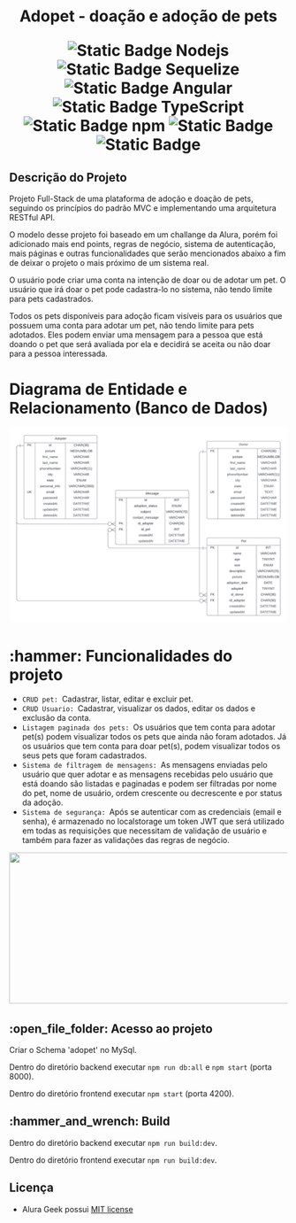 <h1 align="center">
  <p>Adopet -  doação e adoção de pets</p>
 
<img alt="Static Badge Nodejs" src="https://img.shields.io/badge/18.17.1-%23339933?style=for-the-badge&logo=Node.js&label=Node.js&link=https%3A%2F%2Fnodejs.org%2Fen%2Fblog%2Frelease%2Fv18.17.1"> <img alt="Static Badge Sequelize" src="https://img.shields.io/badge/9.6.7-%2352B0E7?style=for-the-badge&logo=Sequelize&label=Sequelize&link=https%3A%2F%2Fwww.npmjs.com%2Fpackage%2Fnpm%2Fv%2F9.6.7%3FactiveTab%3Dreadme"> <img alt="Static Badge Angular" src="https://img.shields.io/badge/16.2.1-%230F0F11?style=for-the-badge&logo=Angular&label=Angular&link=https%3A%2F%2Fangular.io%2F"> <img alt="Static Badge TypeScript" src="https://img.shields.io/badge/9.6.7-%233178C6?style=for-the-badge&logo=TypeScript&label=TypeScript&link=https%3A%2F%2Fwww.npmjs.com%2Fpackage%2Fnpm%2Fv%2F9.6.7%3FactiveTab%3Dreadme"> <img alt="Static Badge npm" src="https://img.shields.io/badge/9.6.7-%23CB3837?style=for-the-badge&logo=npm&label=npm&link=https%3A%2F%2Fwww.npmjs.com%2Fpackage%2Fnpm%2Fv%2F9.6.7%3FactiveTab%3Dreadme"> <img alt="Static Badge" src="https://img.shields.io/badge/8.0.33-%234479A1?style=for-the-badge&logo=mysql&label=mysql&link=https%3A%2F%2Fdev.mysql.com%2Fdoc%2Frelnotes%2Fmysql%2F8.0%2Fen%2Fnews-8-0-33.html">
 <img alt="Static Badge" src="https://img.shields.io/badge/MIT-red?style=for-the-badge&label=license">

<h2>Descrição do Projeto</h2>
<p>Projeto Full-Stack de uma plataforma de adoção e doação de pets, seguindo os princípios do padrão MVC e implementando uma arquitetura RESTful API.

O modelo desse projeto foi baseado em um challange da Alura, porém foi adicionado mais end points, regras de negócio, sistema de autenticação, mais páginas e outras funcionalidades que serão mencionados abaixo a fim de deixar o projeto o mais próximo de um sistema real.

O usuário pode criar uma conta na intenção de doar ou de adotar um pet. O usuário que irá doar o pet pode cadastra-lo no sistema, não tendo limite para pets cadastrados.

Todos os pets disponíveis para adoção ficam visíveis para os usuários que possuem uma conta para adotar um pet, não tendo limite para pets adotados. Eles podem enviar uma mensagem para a pessoa que está doando o pet que será avaliada por ela e decidirá se aceita ou não doar para a pessoa interessada.

</p>

<h1>Diagrama de Entidade e Relacionamento (Banco de Dados)</h1>
<img src="database-diagram/database-diagram.png">

<h1>:hammer: Funcionalidades do projeto</h1>
 <ul> 
 <li><code>CRUD pet: </code>Cadastrar, listar, editar e excluir pet.</li>
 <li><code>CRUD Usuario: </code>Cadastrar, visualizar os dados, editar os dados e exclusão da conta.</li>
 <li><code>Listagem paginada dos pets: </code>Os usuários que tem conta para adotar pet(s) podem visualizar todos os pets que ainda não foram adotados. Já os usuários que tem conta para doar pet(s), podem visualizar todos os seus pets que foram cadastrados.</li>
  <li><code>Sistema de filtragem de mensagens: </code>As mensagens enviadas pelo usuário que quer adotar e as mensagens recebidas pelo usuário que está doando são listadas e paginadas e podem ser filtradas por nome do pet, nome de usuário, ordem crescente ou decrescente e por status da adoção.</li>
 <li><code>Sistema de segurança: </code>Após se autenticar com as credenciais (email e senha), é armazenado no localstorage um token JWT que será utilizado em todas as requisições que necessitam de validação de usuário e também para fazer as validações das regras de negócio.</li>
 </ul>

<img src="https://github.com/matheus1629/adopet-fullstack-alura-challange/assets/89110918/678fe687-385a-428b-a673-82de026be0b1" width="600" height="273"/>

<h2>:open_file_folder: Acesso ao projeto</h2>

Criar o Schema 'adopet' no MySql.

Dentro do diretório backend executar `npm run db:all` e `npm start` (porta 8000).

Dentro do diretório frontend executar `npm start` (porta 4200).

<h2>:hammer_and_wrench: Build</h2>

Dentro do diretório backend executar `npm run build:dev`.

Dentro do diretório frontend executar `npm run build:dev`.

<h2>Licença</h2>

- Alura Geek possui [MIT license](./LICENSE)
